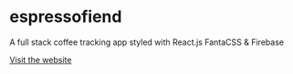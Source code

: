 # espressofiend
 A full stack coffee tracking app styled with React.js FantaCSS & Firebase

[Visit the website](https://espressofiend.netlify.app/)
